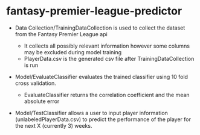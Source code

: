 # fantasy-premier-league-predictor

- Data Collection/TrainingDataCollection is used to collect the dataset from the Fantasy Premier League api
	- It collects all possibly relevant information however some columns may be excluded during model training
	- PlayerData.csv is the generated csv file after TrainingDataCollection is run
	
- Model/EvaluateClassifier evaluates the trained classifier using 10 fold cross validation. 
	- EvaluateClassifier returns the correlation coefficient and the mean absolute error

- Model/TestClassifier allows a user to input player information (unlabeledPlayerData.csv) to predict the performance of the player for the next X (currently 3) weeks. 

